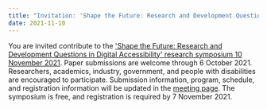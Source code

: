 ```yaml
---
title: "Invitation: 'Shape the Future: Research and Development Questions in Digital Accessibility' research symposium, online, 10 November 2021"
date: 2021-11-10
---
```


<p>You are invited contribute to the <a href="https://www.w3.org/WAI/about/projects/wai-coop/symposium1/">'Shape the Future: Research and Development Questions in Digital Accessibility' research symposium 10 November 2021</a>. Paper submissions are welcome through 6 October 2021. Researchers, academics, industry, government, and people with disabilities are encouraged to participate. Submission information, program, schedule, and registration information will be updated in the <a href="https://www.w3.org/WAI/about/projects/wai-coop/symposium1/">meeting page</a>. The symposium is free, and registration is required by 7 November 2021.</p>
